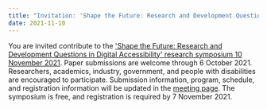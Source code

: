 ```yaml
---
title: "Invitation: 'Shape the Future: Research and Development Questions in Digital Accessibility' research symposium, online, 10 November 2021"
date: 2021-11-10
---
```


<p>You are invited contribute to the <a href="https://www.w3.org/WAI/about/projects/wai-coop/symposium1/">'Shape the Future: Research and Development Questions in Digital Accessibility' research symposium 10 November 2021</a>. Paper submissions are welcome through 6 October 2021. Researchers, academics, industry, government, and people with disabilities are encouraged to participate. Submission information, program, schedule, and registration information will be updated in the <a href="https://www.w3.org/WAI/about/projects/wai-coop/symposium1/">meeting page</a>. The symposium is free, and registration is required by 7 November 2021.</p>
